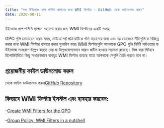 ```yaml
---
title: "দক্ষ উইন্ডোজ গ্রুপ পলিসি স্থাপনের জন্য WMI ফিল্টার - GitHub থেকে ডাউনলোড করুন"
date: 2020-08-11
---
```



উইন্ডোজ গ্রুপ পলিসি স্থাপনে সহায়তা করার জন্য WMI ফিল্টারের একটি সংগ্রহ

GPO গুলি মোতায়েন করার সময়, মাইক্রোসফ্ট প্রক্রিয়াটিকে গতি বাড়ানোর জন্য এবং বড় ডোমেনে নীতিগুলিকে বিচ্ছিন্ন করার জন্য WMI ফিল্টার ব্যবহার করার সুপারিশ করে৷
WMI ফিল্টারগুলি আপনাকে GPO গুলি নির্দিষ্ট সফ্টওয়্যার বা উইন্ডোজ সংস্করণে উল্লেখ করতে দেয় যা উল্লেখযোগ্যভাবে আরও জটিল হওয়ার সম্ভাবনা রয়েছে।
লিঙ্ক করা গিটহাব রিপোজিটরিতে কিছু সাধারণভাবে ব্যবহৃত WMI ফিল্টার রয়েছে যাতে আপনাকে সেগুলি তৈরি করতে হবে না।

## প্রয়োজনীয় ফাইল ডাউনলোড করুন

থেকে ফাইল ডাউনলোড করুন[GitHub Repository](https://github.com/simeononsecurity/WMI-Filters)

## কিভাবে WMI ফিল্টার ইনস্টল এবং ব্যবহার করবেন:

-[Create WMI Filters for the GPO](https://docs.microsoft.com/en-us/windows/security/threat-protection/windows-firewall/create-wmi-filters-for-the-gpo)

-[Group Policy: WMI Filters in a nutshell](https://www.rebeladmin.com/2018/02/group-policy-wmi-filters-nutshell/)